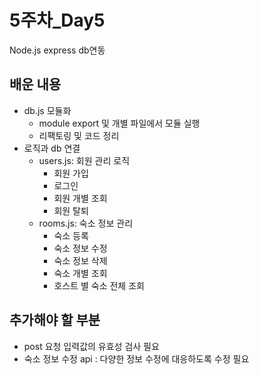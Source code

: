 # 5주차_Day5
Node.js express db연동

## 배운 내용
- db.js 모듈화
    - module export 및 개별 파일에서 모듈 실행
    - 리팩토링 및 코드 정리
- 로직과 db 연결
    - users.js: 회원 관리 로직 
        - 회원 가입
        - 로그인
        - 회원 개별 조회
        - 회원 탈퇴
    - rooms.js: 숙소 정보 관리
        - 숙소 등록
        - 숙소 정보 수정
        - 숙소 정보 삭제
        - 숙소 개별 조회
        - 호스트 별 숙소 전체 조회

## 추가해야 할 부분
- post 요청 입력값의 유효성 검사 필요
- 숙소 정보 수정 api : 다양한 정보 수정에 대응하도록 수정 필요
